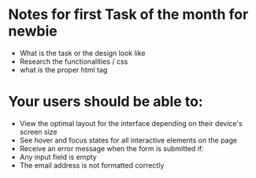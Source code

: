 # Notes for first Task of the month for newbie

- What is the task or the design look like 
- Research the functionalities / css 
- what is the proper html tag


# Your users should be able to:

- View the optimal layout for the interface depending on their device's screen size
- See hover and focus states for all interactive elements on the page
- Receive an error message when the form is submitted if:
- Any input field is empty
- The email address is not formatted correctly